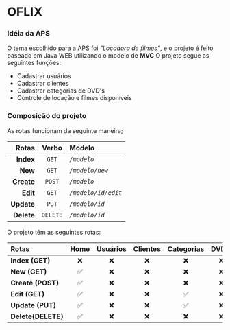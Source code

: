 # OFLIX

### Idéia da APS

O tema escolhido para a APS foi *"Locadora de filmes"*, e o projeto é feito baseado em Java WEB utilizando o modelo de **MVC**
O projeto segue as seguintes funções:
- Cadastrar usuários
- Cadastrar clientes
- Cadastrar categorias de DVD's
- Controle de locação e filmes disponíveis

### Composição do projeto

As rotas funcionam da seguinte maneira;

| Rotas | Verbo | Modelo |
| ---: | :---: | :--- |
| **Index**   | `GET` |*`/modelo`*
| **New**     | `GET` |*`/modelo/new`*
| **Create**  | `POST` |*`/modelo`*
| **Edit**       | `GET` |*`/modelo/id/edit`*
| **Update** | `PUT` |*`/modelo/id`*
| **Delete**   | `DELETE` |*`/modelo/id`*

O projeto têm as seguintes rotas:

| Rotas               | Home    | Usuários | Clientes | Categorias | DVD's   |
| :------------------ | :-----: | :-----:  | :------: | :--------: | :-----: |
| **Index (GET)**     |❌|❌ |❌ |❌   |❌|
| **New (GET)**       |✅|❌ |❌ |❌   |❌|
| **Create (POST)**   |✅|❌ |❌ |❌   |❌|
| **Edit (GET)**      |✅|❌ |❌ |✅   |❌|
| **Update (PUT)**    |✅|❌ |❌ |✅   |❌|
| **Delete(DELETE)**  |✅|❌ |❌ |❌   |❌|

